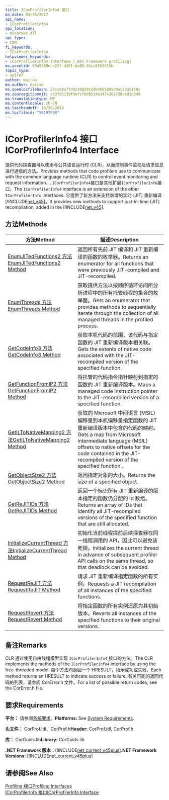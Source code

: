 ```yaml
---
title: ICorProfilerInfo4 接口
ms.date: 03/30/2017
api_name:
- ICorProfilerInfo4
api_location:
- mscorwks.dll
api_type:
- COM
f1_keywords:
- ICorProfilerInfo4
helpviewer_keywords:
- ICorProfilerInfo4 interface [.NET Framework profiling]
ms.assetid: 80a5308e-c22f-4201-ba89-31cc8562515b
topic_type:
- apiref
author: mairaw
ms.author: mairaw
ms.openlocfilehash: 27cce8a77d4236829124b45650d5d0ac32a5150c
ms.sourcegitcommit: c93fd5139f9efcf6db514e3474301738a6d1d649
ms.translationtype: MT
ms.contentlocale: zh-CN
ms.lasthandoff: 10/28/2018
ms.locfileid: "50197998"
---
```

# <a name="icorprofilerinfo4-interface"></a><span data-ttu-id="50e20-102">ICorProfilerInfo4 接口</span><span class="sxs-lookup"><span data-stu-id="50e20-102">ICorProfilerInfo4 Interface</span></span>
<span data-ttu-id="50e20-103">提供代码探查器可以使用与公共语言运行时 (CLR)，从而控制事件监视及请求信息进行通信的方法。</span><span class="sxs-lookup"><span data-stu-id="50e20-103">Provides methods that code profilers use to communicate with the common language runtime (CLR) to control event monitoring and request information.</span></span> <span data-ttu-id="50e20-104">.</span><span class="sxs-lookup"><span data-stu-id="50e20-104">.</span></span> <span data-ttu-id="50e20-105">`ICorProfilerInfo4`接口是其他扩展`ICorProfilerInfo`接口。</span><span class="sxs-lookup"><span data-stu-id="50e20-105">The `ICorProfilerInfo4` interface is an extension of the other `ICorProfilerInfo` interfaces.</span></span> <span data-ttu-id="50e20-106">它提供了新方法来支持新增的实时 (JIT) 重新编译[!INCLUDE[net_v45](../../../../includes/net-v45-md.md)]。</span><span class="sxs-lookup"><span data-stu-id="50e20-106">It provides new methods to support just-in-time (JIT) recompilation, added in the [!INCLUDE[net_v45](../../../../includes/net-v45-md.md)].</span></span>  
  
## <a name="methods"></a><span data-ttu-id="50e20-107">方法</span><span class="sxs-lookup"><span data-stu-id="50e20-107">Methods</span></span>  
  
|<span data-ttu-id="50e20-108">方法</span><span class="sxs-lookup"><span data-stu-id="50e20-108">Method</span></span>|<span data-ttu-id="50e20-109">描述</span><span class="sxs-lookup"><span data-stu-id="50e20-109">Description</span></span>|  
|------------|-----------------|  
|[<span data-ttu-id="50e20-110">EnumJITedFunctions2 方法</span><span class="sxs-lookup"><span data-stu-id="50e20-110">EnumJITedFunctions2 Method</span></span>](../../../../docs/framework/unmanaged-api/profiling/icorprofilerinfo4-enumjitedfunctions2-method.md)|<span data-ttu-id="50e20-111">返回所有先前 JIT 编译和 JIT 重新编译的函数的枚举器。</span><span class="sxs-lookup"><span data-stu-id="50e20-111">Returns an enumerator for all functions that were previously JIT-compiled and JIT-recompiled.</span></span>|  
|[<span data-ttu-id="50e20-112">EnumThreads 方法</span><span class="sxs-lookup"><span data-stu-id="50e20-112">EnumThreads Method</span></span>](../../../../docs/framework/unmanaged-api/profiling/icorprofilerinfo4-enumthreads-method.md)|<span data-ttu-id="50e20-113">获取提供方法以按顺序循环访问所分析进程中的所有托管线程的集合的枚举器。</span><span class="sxs-lookup"><span data-stu-id="50e20-113">Gets an enumerator that provides methods to sequentially iterate through the collection of all managed threads in the profiled process.</span></span>|  
|[<span data-ttu-id="50e20-114">GetCodeInfo3 方法</span><span class="sxs-lookup"><span data-stu-id="50e20-114">GetCodeInfo3 Method</span></span>](../../../../docs/framework/unmanaged-api/profiling/icorprofilerinfo4-getcodeinfo3-method.md)|<span data-ttu-id="50e20-115">获取本机代码的范围，该代码与指定函数的 JIT 重新编译版本相关联。</span><span class="sxs-lookup"><span data-stu-id="50e20-115">Gets the extents of native code associated with the JIT-recompiled version of the specified function.</span></span>|  
|[<span data-ttu-id="50e20-116">GetFunctionFromIP2 方法</span><span class="sxs-lookup"><span data-stu-id="50e20-116">GetFunctionFromIP2 Method</span></span>](../../../../docs/framework/unmanaged-api/profiling/icorprofilerinfo4-getfunctionfromip2-method.md)|<span data-ttu-id="50e20-117">将托管的代码指令指针映射到指定的函数的 JIT 重新编译版本。</span><span class="sxs-lookup"><span data-stu-id="50e20-117">Maps a managed code instruction pointer to the JIT-recompiled version of a specified function.</span></span>|  
|[<span data-ttu-id="50e20-118">GetILToNativeMapping2 方法</span><span class="sxs-lookup"><span data-stu-id="50e20-118">GetILToNativeMapping2 Method</span></span>](../../../../docs/framework/unmanaged-api/profiling/icorprofilerinfo4-getiltonativemapping2-method.md)|<span data-ttu-id="50e20-119">获取的 Microsoft 中间语言 (MSIL) 偏移量到本机偏移量指定函数的 JIT 重新编译版本中包含的代码的映射。</span><span class="sxs-lookup"><span data-stu-id="50e20-119">Gets a map from Microsoft intermediate language (MSIL) offsets to native offsets for the code contained in the JIT-recompiled version of the specified function .</span></span>|  
|[<span data-ttu-id="50e20-120">GetObjectSize2 方法</span><span class="sxs-lookup"><span data-stu-id="50e20-120">GetObjectSize2 Method</span></span>](../../../../docs/framework/unmanaged-api/profiling/icorprofilerinfo4-getobjectsize2-method.md)|<span data-ttu-id="50e20-121">返回指定对象的大小。</span><span class="sxs-lookup"><span data-stu-id="50e20-121">Returns the size of a specified object.</span></span>|  
|[<span data-ttu-id="50e20-122">GetReJITIDs 方法</span><span class="sxs-lookup"><span data-stu-id="50e20-122">GetReJITIDs Method</span></span>](../../../../docs/framework/unmanaged-api/profiling/icorprofilerinfo4-getrejitids-method.md)|<span data-ttu-id="50e20-123">返回一个标识所有 JIT 重新编译的版本指定的函数仍分配的 Id 数组。</span><span class="sxs-lookup"><span data-stu-id="50e20-123">Returns an array of IDs that identify all JIT-recompiled versions of the specified function that are still allocated.</span></span>|  
|[<span data-ttu-id="50e20-124">InitializeCurrentThread 方法</span><span class="sxs-lookup"><span data-stu-id="50e20-124">InitializeCurrentThread Method</span></span>](../../../../docs/framework/unmanaged-api/profiling/icorprofilerinfo4-initializecurrentthread-method.md)|<span data-ttu-id="50e20-125">初始化当前线程提前后续探查器在同一线程调用的 API，因此可以避免该死锁。</span><span class="sxs-lookup"><span data-stu-id="50e20-125">Initializes the current thread in advance of subsequent profiler API calls on the same thread, so that deadlock can be avoided.</span></span>|  
|[<span data-ttu-id="50e20-126">RequestReJIT 方法</span><span class="sxs-lookup"><span data-stu-id="50e20-126">RequestReJIT Method</span></span>](../../../../docs/framework/unmanaged-api/profiling/icorprofilerinfo4-requestrejit-method.md)|<span data-ttu-id="50e20-127">请求 JIT 重新编译指定函数的所有实例。</span><span class="sxs-lookup"><span data-stu-id="50e20-127">Requests a JIT recompilation of all instances of the specified functions.</span></span>|  
|[<span data-ttu-id="50e20-128">RequestRevert 方法</span><span class="sxs-lookup"><span data-stu-id="50e20-128">RequestRevert Method</span></span>](../../../../docs/framework/unmanaged-api/profiling/icorprofilerinfo4-requestrevert-method.md)|<span data-ttu-id="50e20-129">将指定函数的所有实例还原为其初始版本。</span><span class="sxs-lookup"><span data-stu-id="50e20-129">Reverts all instances of the specified functions to their original versions.</span></span>|  
  
## <a name="remarks"></a><span data-ttu-id="50e20-130">备注</span><span class="sxs-lookup"><span data-stu-id="50e20-130">Remarks</span></span>  
 <span data-ttu-id="50e20-131">CLR 通过使用自由线程模型实现 `ICorProfilerInfo4` 接口的方法。</span><span class="sxs-lookup"><span data-stu-id="50e20-131">The CLR implements the methods of the `ICorProfilerInfo4` interface by using the free-threaded model.</span></span> <span data-ttu-id="50e20-132">每个方法均返回一个 HRESULT，指示成功或失败。</span><span class="sxs-lookup"><span data-stu-id="50e20-132">Each method returns an HRESULT to indicate success or failure.</span></span> <span data-ttu-id="50e20-133">有关可能的返回代码的列表，请参阅 CorError.h 文件。</span><span class="sxs-lookup"><span data-stu-id="50e20-133">For a list of possible return codes, see the CorError.h file.</span></span>  
  
## <a name="requirements"></a><span data-ttu-id="50e20-134">要求</span><span class="sxs-lookup"><span data-stu-id="50e20-134">Requirements</span></span>  
 <span data-ttu-id="50e20-135">**平台：** 请参阅[系统要求](../../../../docs/framework/get-started/system-requirements.md)。</span><span class="sxs-lookup"><span data-stu-id="50e20-135">**Platforms:** See [System Requirements](../../../../docs/framework/get-started/system-requirements.md).</span></span>  
  
 <span data-ttu-id="50e20-136">**头文件：** CorProf.idl、CorProf.h</span><span class="sxs-lookup"><span data-stu-id="50e20-136">**Header:** CorProf.idl, CorProf.h</span></span>  
  
 <span data-ttu-id="50e20-137">**库：** CorGuids.lib</span><span class="sxs-lookup"><span data-stu-id="50e20-137">**Library:** CorGuids.lib</span></span>  
  
 <span data-ttu-id="50e20-138">**.NET Framework 版本：**[!INCLUDE[net_current_v45plus](../../../../includes/net-current-v45plus-md.md)]</span><span class="sxs-lookup"><span data-stu-id="50e20-138">**.NET Framework Versions:** [!INCLUDE[net_current_v45plus](../../../../includes/net-current-v45plus-md.md)]</span></span>  
  
## <a name="see-also"></a><span data-ttu-id="50e20-139">请参阅</span><span class="sxs-lookup"><span data-stu-id="50e20-139">See Also</span></span>  
 [<span data-ttu-id="50e20-140">Profiling 接口</span><span class="sxs-lookup"><span data-stu-id="50e20-140">Profiling Interfaces</span></span>](../../../../docs/framework/unmanaged-api/profiling/profiling-interfaces.md)  
 [<span data-ttu-id="50e20-141">ICorProfilerInfo 接口</span><span class="sxs-lookup"><span data-stu-id="50e20-141">ICorProfilerInfo Interface</span></span>](../../../../docs/framework/unmanaged-api/profiling/icorprofilerinfo-interface.md)
